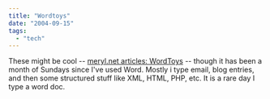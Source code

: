 ```yaml
---
title: "Wordtoys"
date: "2004-09-15"
tags: 
  - "tech"
---
```


These might be cool -- [meryl.net articles: WordToys](http://www.meryl.net/articles/archives/002818.php "meryl.net articles: WordToys") -- though it has been a month of Sundays since I've used Word. Mostly i type email, blog entries, and then some structured stuff like XML, HTML, PHP, etc. It is a rare day I type a word doc.
